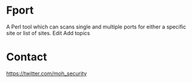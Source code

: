 # Fport
A Perl tool which can scans single and multiple ports for either a specific site or list of sites. Edit
Add topics

# Contact 

https://twitter.com/moh_security
